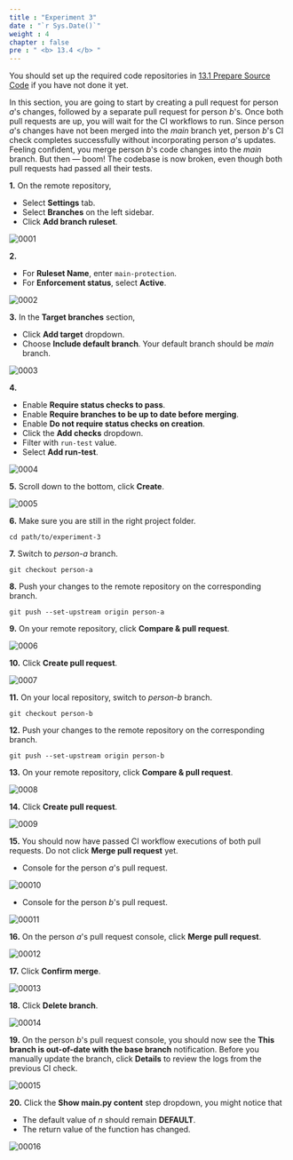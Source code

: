 ```yaml
---
title : "Experiment 3"
date : "`r Sys.Date()`"
weight : 4
chapter : false
pre : " <b> 13.4 </b> "
---
```


You should set up the required code repositories in [13.1 Prepare Source Code](13-experiments-with-gitHub-actions-merge-group/1-prepare-source-code) if you have not done it yet.

In this section, you are going to start by creating a pull request for person *a*'s changes, followed by a separate pull request for person *b*'s. Once both pull requests are up, you will wait for the CI workflows to run. Since person *a*'s changes have not been merged into the *main* branch yet, person *b*'s CI check completes successfully without incorporating person *a*'s updates. Feeling confident, you merge person *b*'s code changes into the *main* branch. But then — boom! The codebase is now broken, even though both pull requests had passed all their tests.

**1.** On the remote repository,

- Select **Settings** tab.
- Select **Branches** on the left sidebar.
- Click **Add branch ruleset**.

![0001](/images/13/4/0001.svg?featherlight=false&width=100pc)

**2.**

- For **Ruleset Name**, enter `main-protection`.
- For **Enforcement status**, select **Active**.

![0002](/images/13/4/0002.svg?featherlight=false&width=100pc)

**3.** In the **Target branches** section,

- Click **Add target** dropdown.
- Choose **Include default branch**. Your default branch should be *main* branch.

![0003](/images/12/1/0003.svg?featherlight=false&width=100pc)

**4.**

- Enable **Require status checks to pass**.
- Enable **Require branches to be up to date before merging**.
- Enable **Do not require status checks on creation**.
- Click the **Add checks** dropdown.
- Filter with `run-test` value.
- Select **Add run-test**.

![0004](/images/13/4/0003.svg?featherlight=false&width=100pc)

**5.** Scroll down to the bottom, click **Create**.

![0005](/images/12/1/00010.svg?featherlight=false&width=100pc)

**6.** Make sure you are still in the right project folder.

```git
cd path/to/experiment-3
```

**7.** Switch to *person-a* branch.

```git
git checkout person-a
```

**8.** Push your changes to the remote repository on the corresponding branch.

```git
git push --set-upstream origin person-a
```

**9.** On your remote repository, click **Compare & pull request**.

![0006](/images/13/4/0004.svg?featherlight=false&width=100pc)

**10.** Click **Create pull request**.

![0007](/images/13/2/0002.svg?featherlight=false&width=100pc)

**11.** On your local repository, switch to *person-b* branch.

```git
git checkout person-b
```

**12.** Push your changes to the remote repository on the corresponding branch.

```git
git push --set-upstream origin person-b
```

**13.** On your remote repository, click **Compare & pull request**.

![0008](/images/13/4/0005.svg?featherlight=false&width=100pc)

**14.** Click **Create pull request**.

![0009](/images/13/2/0009.svg?featherlight=false&width=100pc)

**15.** You should now have passed CI workflow executions of both pull requests. Do not click **Merge pull request** yet.

- Console for the person *a*'s pull request.

![00010](/images/13/3/0003.svg?featherlight=false&width=100pc)

- Console for the person *b*'s pull request.

![00011](/images/13/3/0004.svg?featherlight=false&width=100pc)

**16.** On the person *a*'s pull request console, click **Merge pull request**.

![00012](/images/13/3/0005.svg?featherlight=false&width=100pc)

**17.** Click **Confirm merge**.

![00013](/images/13/3/0006.svg?featherlight=false&width=100pc)

**18.** Click **Delete branch**.

![00014](/images/13/3/0007.svg?featherlight=false&width=100pc)

**19.** On the person *b*'s pull request console, you should now see the **This branch is out-of-date with the base branch** notification. Before you manually update the branch, click **Details** to review the logs from the previous CI check.

![00015](/images/13/4/0006.svg?featherlight=false&width=100pc)

**20.** Click the **Show main.py content** step dropdown, you might notice that

- The default value of *n* should remain **DEFAULT**.
- The return value of the function has changed.

![00016](/images/13/4/0007.svg?featherlight=false&width=100pc)
